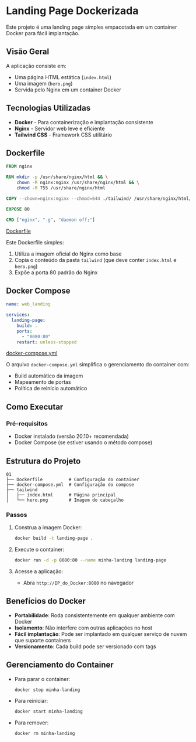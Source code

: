 # Landing Page Dockerizada

Este projeto é uma landing page simples empacotada em um container Docker para fácil implantação.

## Visão Geral

A aplicação consiste em:
- Uma página HTML estática (`index.html`)
- Uma imagem (`hero.png`)
- Servida pelo Nginx em um container Docker

## Tecnologias Utilizadas

- **Docker** - Para containerização e implantação consistente
- **Nginx** - Servidor web leve e eficiente
- **Tailwind CSS** - Framework CSS utilitário

## Dockerfile

```dockerfile
FROM nginx

RUN mkdir -p /usr/share/nginx/html && \
    chown -R nginx:nginx /usr/share/nginx/html && \
    chmod -R 755 /usr/share/nginx/html

COPY --chown=nginx:nginx --chmod=644 ./tailwind/ /usr/share/nginx/html/

EXPOSE 80

CMD ["nginx", "-g", "daemon off;"]
```
[Dockerfile](01/Dockerfile)

Este Dockerfile simples:
1. Utiliza a imagem oficial do Nginx como base
2. Copia o conteúdo da pasta `tailwind` (que deve conter `index.html` e `hero.png`)
3. Expõe a porta 80 padrão do Nginx

## Docker Compose

```yaml
name: web_landing

services:
  landing-page:
    build: .
    ports:
      - "8080:80"
    restart: unless-stopped
```
[docker-compose.yml]()

O arquivo `docker-compose.yml` simplifica o gerenciamento do container com:
- Build automático da imagem
- Mapeamento de portas
- Política de reinício automático

## Como Executar

### Pré-requisitos
- Docker instalado (versão 20.10+ recomendada)
- Docker Compose (se estiver usando o método compose)

## Estrutura do Projeto

```
01
├── Dockerfile          # Configuração do container
├── docker-compose.yml  # Configuração do compose
├── tailwind
│   ├── index.html      # Página principal
│   └── hero.png        # Imagem do cabeçalho
```

### Passos

1. Construa a imagem Docker:
   ```bash
   docker build -t landing-page .
   ```

2. Execute o container:
   ```bash
   docker run -d -p 8080:80 --name minha-landing landing-page
   ```

3. Acesse a aplicação:
   - Abra `http://IP_do_Docker:8080` no navegador

## Benefícios do Docker

- **Portabilidade**: Roda consistentemente em qualquer ambiente com Docker
- **Isolamento**: Não interfere com outras aplicações no host
- **Fácil implantação**: Pode ser implantado em qualquer serviço de nuvem que suporte containers
- **Versionamento**: Cada build pode ser versionado com tags

## Gerenciamento do Container

- Para parar o container:
  ```bash
  docker stop minha-landing
  ```

- Para reiniciar:
  ```bash
  docker start minha-landing
  ```

- Para remover:
  ```bash
  docker rm minha-landing
  ```



